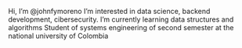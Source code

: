 Hi, I’m @johnfymoreno
I’m interested in data science, backend development, cibersecurity.
I’m currently learning data structures and algorithms
Student of systems engineering of second semester at the national university of Colombia


<!---
johnfymoreno/johnfymoreno is a ✨ special ✨ repository because its `README.md` (this file) appears on your GitHub profile.
You can click the Preview link to take a look at your changes.
--->
